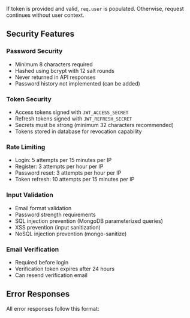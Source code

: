 If token is provided and valid, `req.user` is populated. Otherwise, request continues without user context.

## Security Features

### Password Security
- Minimum 8 characters required
- Hashed using bcrypt with 12 salt rounds
- Never returned in API responses
- Password history not implemented (can be added)

### Token Security
- Access tokens signed with `JWT_ACCESS_SECRET`
- Refresh tokens signed with `JWT_REFRESH_SECRET`
- Secrets must be strong (minimum 32 characters recommended)
- Tokens stored in database for revocation capability

### Rate Limiting
- Login: 5 attempts per 15 minutes per IP
- Register: 3 attempts per hour per IP
- Password reset: 3 attempts per hour per IP
- Token refresh: 10 attempts per 15 minutes per IP

### Input Validation
- Email format validation
- Password strength requirements
- SQL injection prevention (MongoDB parameterized queries)
- XSS prevention (input sanitization)
- NoSQL injection prevention (mongo-sanitize)

### Email Verification
- Required before login
- Verification token expires after 24 hours
- Can resend verification email

## Error Responses

All error responses follow this format:

